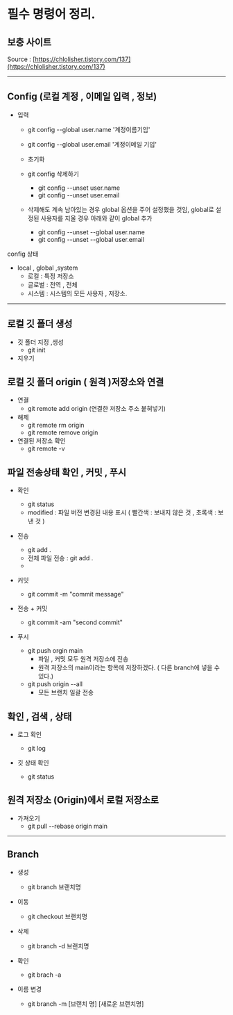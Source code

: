 <!--22.12.26.Mon -->
# 필수 명령어 정리.
## 보충 사이트
Source : [https://chlolisher.tistory.com/137](https://chlolisher.tistory.com/137)

---
## Config (로컬 계정 , 이메일 입력 , 정보)
- 입력
  - git config --global user.name '계정이름기입'
  - git config --global user.email '계정이메일 기입'
  - 초기화
  - git config 삭제하기 
    - git config --unset user.name
    - git config --unset user.email
  
  - 삭제해도 계속 남아있는 경우 global 옵션을 주어 설정했을 것임, global로 설정된 사용자를 지울 경우 아래와 같이 global 추가
    - git config --unset --global user.name
    - git config --unset --global user.email

config 상태
- local , global ,system
  - 로컬 : 특정 저장소
  - 글로벌 : 전역 , 전체
  - 시스템 : 시스템의 모든 사용자 , 저장소.

---

## 로컬 깃 폴더 생성
  - 깃 폴더 지정 ,생성
    - git init
  - 지우기

## 로컬 깃 폴더 origin ( 원격 )저장소와 연결
  - 연결
    - git remote add origin (연결한 저장소 주소 붙혀넣기)
  - 해제
    - git remote rm origin
    - git remote remove origin
  - 연결된 저장소 확인
    - git remote -v

## 파일 전송상태 확인 ,  커밋 , 푸시
  - 확인
    - git status 
    - modified : 파일 버전 변경된 내용 표시 ( 빨간색 : 보내지 않은 것 , 초록색 : 보낸 것 )
  - 전송
    - git add . 
    - 전체 파일 전송 : git add .
    - 
  - 커밋
    - git commit -m "commit message"

  - 전송 + 커밋
    - git commit -am "second commit"


  - 푸시
    - git push orgin main
      - 파일 , 커밋 모두 원격 저장소에 전송
      - 원격 저장소의 main이라는 항목에 저장하겠다. ( 다른 branch에 넣을 수 있다.)
    - git push origin --all
      - 모든 브랜치 일괄 전송


## 확인 , 검색 , 상태

- 로그 확인
  - git log

- 깃 상태 확인
  - git status


## 원격 저장소 (Origin)에서 로컬 저장소로

- 가져오기
  - git pull --rebase origin main

---

## Branch

- 생성
  - git branch 브랜치명

- 이동
  - git checkout 브랜치명

- 삭제
  - git branch -d 브랜치명

- 확인
  - git brach -a

- 이름 변경
  - git branch -m [브랜치 명] [새로운 브랜치명]